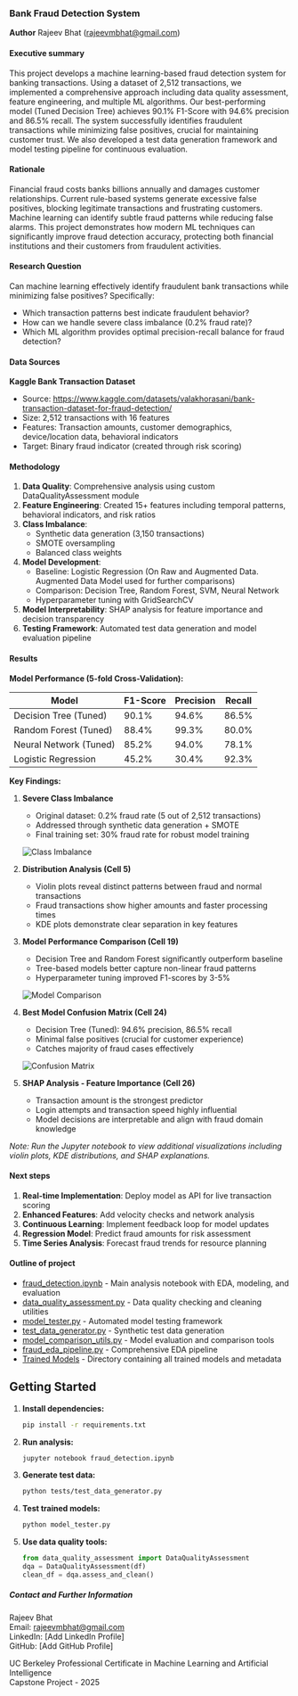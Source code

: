### Bank Fraud Detection System

**Author**
Rajeev Bhat (rajeevmbhat@gmail.com)

#### Executive summary

This project develops a machine learning-based fraud detection system for banking transactions. Using a dataset of 2,512 transactions, we implemented a comprehensive approach including data quality assessment, feature engineering, and multiple ML algorithms. Our best-performing model (Tuned Decision Tree) achieves 90.1% F1-Score with 94.6% precision and 86.5% recall. The system successfully identifies fraudulent transactions while minimizing false positives, crucial for maintaining customer trust. We also developed a test data generation framework and model testing pipeline for continuous evaluation.

#### Rationale

Financial fraud costs banks billions annually and damages customer relationships. Current rule-based systems generate excessive false positives, blocking legitimate transactions and frustrating customers. Machine learning can identify subtle fraud patterns while reducing false alarms. This project demonstrates how modern ML techniques can significantly improve fraud detection accuracy, protecting both financial institutions and their customers from fraudulent activities.

#### Research Question

Can machine learning effectively identify fraudulent bank transactions while minimizing false positives? Specifically:
- Which transaction patterns best indicate fraudulent behavior?
- How can we handle severe class imbalance (0.2% fraud rate)?
- Which ML algorithm provides optimal precision-recall balance for fraud detection?

#### Data Sources

**Kaggle Bank Transaction Dataset**
- Source: https://www.kaggle.com/datasets/valakhorasani/bank-transaction-dataset-for-fraud-detection/
- Size: 2,512 transactions with 16 features
- Features: Transaction amounts, customer demographics, device/location data, behavioral indicators
- Target: Binary fraud indicator (created through risk scoring)

#### Methodology

1. **Data Quality**: Comprehensive analysis using custom DataQualityAssessment module
2. **Feature Engineering**: Created 15+ features including temporal patterns, behavioral indicators, and risk ratios
3. **Class Imbalance**: 
   - Synthetic data generation (3,150 transactions)
   - SMOTE oversampling
   - Balanced class weights
4. **Model Development**:
   - Baseline: Logistic Regression (On Raw and Augmented Data. Augmented Data Model used for further comparisons)
   - Comparison: Decision Tree, Random Forest, SVM, Neural Network
   - Hyperparameter tuning with GridSearchCV
5. **Model Interpretability**: SHAP analysis for feature importance and decision transparency
6. **Testing Framework**: Automated test data generation and model evaluation pipeline

#### Results

**Model Performance (5-fold Cross-Validation):**

| Model | F1-Score | Precision | Recall |
|-------|----------|-----------|---------|
| Decision Tree (Tuned) | 90.1% | 94.6% | 86.5% |
| Random Forest (Tuned) | 88.4% | 99.3% | 80.0% |
| Neural Network (Tuned) | 85.2% | 94.0% | 78.1% |
| Logistic Regression | 45.2% | 30.4% | 92.3% |

**Key Findings:**

1. **Severe Class Imbalance**
   - Original dataset: 0.2% fraud rate (5 out of 2,512 transactions)
   - Addressed through synthetic data generation + SMOTE
   - Final training set: 30% fraud rate for robust model training

   ![Class Imbalance](images/class_imbalance.png)

2. **Distribution Analysis (Cell 5)**
   - Violin plots reveal distinct patterns between fraud and normal transactions
   - Fraud transactions show higher amounts and faster processing times
   - KDE plots demonstrate clear separation in key features

3. **Model Performance Comparison (Cell 19)**
   - Decision Tree and Random Forest significantly outperform baseline
   - Tree-based models better capture non-linear fraud patterns
   - Hyperparameter tuning improved F1-scores by 3-5%

   ![Model Comparison](images/model_comparison.png)

4. **Best Model Confusion Matrix (Cell 24)**
   - Decision Tree (Tuned): 94.6% precision, 86.5% recall
   - Minimal false positives (crucial for customer experience)
   - Catches majority of fraud cases effectively

   ![Confusion Matrix](images/confusion_matrix.png)

5. **SHAP Analysis - Feature Importance (Cell 26)**
   - Transaction amount is the strongest predictor
   - Login attempts and transaction speed highly influential
   - Model decisions are interpretable and align with fraud domain knowledge

*Note: Run the Jupyter notebook to view additional visualizations including violin plots, KDE distributions, and SHAP explanations.*

#### Next steps

1. **Real-time Implementation**: Deploy model as API for live transaction scoring
2. **Enhanced Features**: Add velocity checks and network analysis
3. **Continuous Learning**: Implement feedback loop for model updates
4. **Regression Model**: Predict fraud amounts for risk assessment
5. **Time Series Analysis**: Forecast fraud trends for resource planning

#### Outline of project

- [fraud_detection.ipynb](fraud_detection.ipynb) - Main analysis notebook with EDA, modeling, and evaluation
- [data_quality_assessment.py](data_quality_assessment.py) - Data quality checking and cleaning utilities
- [model_tester.py](model_tester.py) - Automated model testing framework
- [test_data_generator.py](tests/test_data_generator.py) - Synthetic test data generation
- [model_comparison_utils.py](model_comparison_utils.py) - Model evaluation and comparison tools
- [fraud_eda_pipeline.py](fraud_eda_pipeline.py) - Comprehensive EDA pipeline
- [Trained Models](models/) - Directory containing all trained models and metadata
## Getting Started

1. **Install dependencies:**
   ```bash
   pip install -r requirements.txt
   ```

2. **Run analysis:**
   ```bash
   jupyter notebook fraud_detection.ipynb
   ```

3. **Generate test data:**
   ```bash
   python tests/test_data_generator.py
   ```

4. **Test trained models:**
   ```bash
   python model_tester.py
   ```

5. **Use data quality tools:**
   ```python
   from data_quality_assessment import DataQualityAssessment
   dqa = DataQualityAssessment(df)
   clean_df = dqa.assess_and_clean()
   ```

##### Contact and Further Information

Rajeev Bhat  
Email: rajeevmbhat@gmail.com  
LinkedIn: [Add LinkedIn Profile]  
GitHub: [Add GitHub Profile]  

UC Berkeley Professional Certificate in Machine Learning and Artificial Intelligence  
Capstone Project - 2025